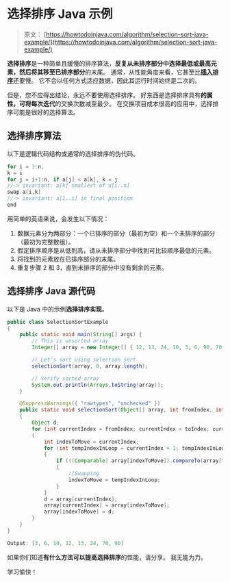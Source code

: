 # 选择排序 Java 示例

> 原文： [https://howtodoinjava.com/algorithm/selection-sort-java-example/](https://howtodoinjava.com/algorithm/selection-sort-java-example/)

**选择排序**是一种简单且缓慢的排序算法，**反复从未排序部分中选择最低或最高元素，然后将其移至已排序部分**的末尾。 通常，从性能角度来看，它甚至比[**插入排序**](//howtodoinjava.com/2015/10/27/insertion-sort-java-example/)还要慢。 它不会以任何方式适应数据，因此其运行时间始终是二次的。

但是，您不应得出结论，永远不要使用选择排序。 好东西是选择排序具有**的属性，可将每次迭代**的交换次数减至最少。 在交换项目成本很高的应用中，选择排序可能是很好的选择算法。

## 选择排序算法

以下是逻辑代码结构或通常的选择排序的伪代码。

```java
for i = 1:n,
k = i
for j = i+1:n, if a[j] < a[k], k = j
//-> invariant: a[k] smallest of a[i..n]
swap a[i,k]
//-> invariant: a[1..i] in final position
end
```

用简单的英语来说，会发生以下情况：

1.  数据元素分为两部分：一个已排序的部分（最初为空）和一个未排序的部分（最初为完整数组）。
2.  假定排序顺序是从低到高，请从未排序部分中找到可比较顺序最低的元素。
3.  将找到的元素放在已排序部分的末尾。
4.  重复步骤 2 和 3，直到未排序的部分中没有剩余的元素。

## 选择排序 Java 源代码

以下是 Java 中的示例**选择排序实现**。

```java
public class SelectionSortExample 
{
	public static void main(String[] args) {
		// This is unsorted array
		Integer[] array = new Integer[] { 12, 13, 24, 10, 3, 6, 90, 70 };

		// Let's sort using selection sort
		selectionSort(array, 0, array.length);

		// Verify sorted array
		System.out.println(Arrays.toString(array));
	}

	@SuppressWarnings({ "rawtypes", "unchecked" })
	public static void selectionSort(Object[] array, int fromIndex, int toIndex) 
	{
		Object d;
		for (int currentIndex = fromIndex; currentIndex < toIndex; currentIndex++) 
		{
			int indexToMove = currentIndex;
			for (int tempIndexInLoop = currentIndex + 1; tempIndexInLoop < toIndex; tempIndexInLoop++) 
			{
				if (((Comparable) array[indexToMove]).compareTo(array[tempIndexInLoop]) > 0) 
				{
					//Swapping
					indexToMove = tempIndexInLoop;
				}
			}
			d = array[currentIndex];
			array[currentIndex] = array[indexToMove];
			array[indexToMove] = d;
		}
	}
}

Output: [3, 6, 10, 12, 13, 24, 70, 90]

```

如果你们知道**有什么方法可以提高选择排序**的性能，请分享。 我无能为力。

学习愉快！